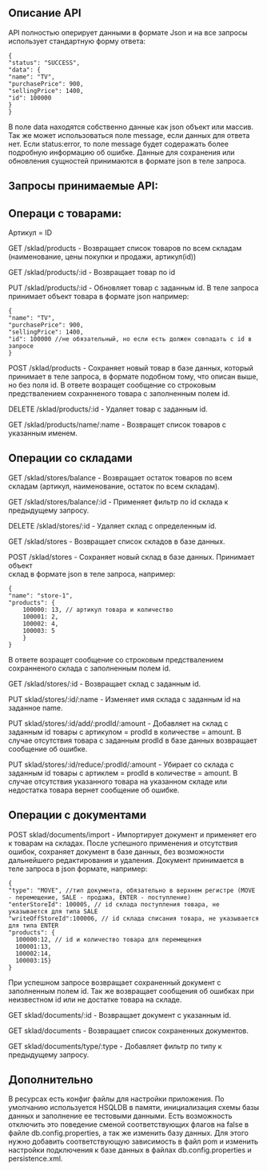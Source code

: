 Описание API
-
API полностью оперирует данными в формате Json и на все запросы использует 
стандартную форму ответа: 
```
{
"status": "SUCCESS",
"data": {
"name": "TV",
"purchasePrice": 900,
"sellingPrice": 1400,
"id": 100000
}
}
```
В поле data находятся собственно данные как json объект или массив. Так же 
может использоваться поле message, если данных для ответа нет. Если status:error,
то поле message будет содеражать более подробную информацию об ошибке.
Данные для сохранения или обновления сущностей принимаются в формате json 
в теле запроса.

Запросы принимаемые API:
-
Операци с товарами:
-
Артикул = ID

GET /sklad/products - Возвращает список товаров по всем складам (наименование,
цены покупки и продажи, артикул(id))

GET /sklad/products/:id - Возвращает товар по id

PUT /sklad/products/:id - Обновляет товар с заданным id. В теле запроса принимает
объект товара в формате json например:
```
{
"name": "TV",
"purchasePrice": 900,
"sellingPrice": 1400,
"id": 100000 //не обязательный, но если есть должен совпадать с id в запросе
}
```

POST /sklad/products - Сохраняет новый товар в базе данных, который принимает
в теле запроса, в формате подобном тому, что описан выше, но без поля id. В ответе
возращет сообщение со строковым предствалением сохранненого
товара с заполненным полем id.

DELETE /sklad/products/:id - Удаляет товар с заданным id.

GET /sklad/products/name/:name - Возвращет список товаров с указанным именем.

Операции со складами
-
GET /sklad/stores/balance - Возвращает остаток товаров по всем складам 
(артикул, наименование, остаток по всем складам).

GET /sklad/stores/balance/:id - Применяет фильтр по id склада к предыдущему 
запросу.

DELETE /sklad/stores/:id - Удаляет склад с определенным id.

GET /sklad/stores - Возвращает список складов в базе данных.

POST /sklad/stores - Сохраняет новый склад в базе данных. Принимает объект \
склад в формате json в теле запроса, например:
```
{
"name": "store-1",
"products": {
    100000: 13, // артикул товара и количество
    100001: 2,
    100002: 4,
    100003: 5
    }
}
```
В ответе возращет сообщение со строковым предствалением сохранненого
склада с заполненным полем id.

GET /sklad/stores/:id - Возвращает склад с заданным id.

PUT sklad/stores/:id/:name - Изменяет имя склада с заданным id на заданное name.

PUT sklad/stores/:id/add/:prodId/:amount - Добавляет на склад с заданным id 
товары с артикулом = prodId в количестве = amount. В случае отсутствия товара 
с заданным prodId в базе данных возвращает сообщение об ошибке.

PUT sklad/stores/:id/reduce/:prodId/:amount - Убирает со склада с заданным id
товары с артиклем = prodId в количестве = amount. В случае отсутствия указанного
товара на указанном складе или недостатка товара вернет сообщение об ошибке.

Операции с документами
-
POST sklad/documents/import - Импортирует документ и применяет его к товарам
на складах. После успешного применения и отсутствия ошибок, сохраняет документ
в базе данных, без возможности дальнейшего редактирования и удаления. Документ
принимается в теле запроса в json формате, например:
```
{
"type": "MOVE", //тип документа, обязательно в верхнем регистре (MOVE - перемещение, SALE - продажа, ENTER - поступление)
"enterStoreId": 100005, // id склада поступления товара, не указывается для типа SALE
"writeOffStoreId":100006, // id склада списания товара, не указывается для типа ENTER
"products": {
  100000:12, // id и количество товара для перемещения 
  100001:13,
  100002:14,
  100003:15}
}
```
При успешном запросе возвращает сохраненный документ с заполненным полем id. 
Так же возвращает сообщения об ошибках при неизвестном id или не достатке товара на складе.

GET sklad/documents/:id - Возвращает документ с указанным id.

GET sklad/documents - Возвращает список сохраненных документов.

GET sklad/documents/type/:type - Добавляет фильтр по типу к предыдущему запросу.

Дополнительно
-
В ресурсах есть конфиг файлы для настройки приложения. По умолчанию используется
HSQLDB в памяти, инициализация схемы базы данных и заполнение ее тестовыми данными.
Есть возможность отключить это поведение сменой соответствующих флагов на false в файле db.config.properties, 
а так же изменить базу данных. Для этого нужно добавить соответствующую зависимость 
в файл pom и изменить настройки подключения к базе данных в файлах db.config.properties
и persistence.xml.







